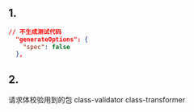 ## 1.

```json
// 不生成测试代码
  "generateOptions": {
    "spec": false
  },
```

## 2.

请求体校验用到的包 class-validator class-transformer
